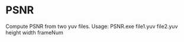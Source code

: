 PSNR
====

Compute PSNR from two yuv files. Usage: PSNR.exe  file1.yuv  file2.yuv  height  width frameNum
